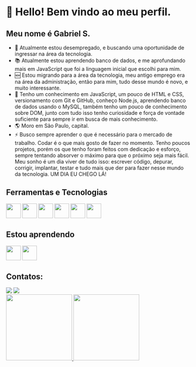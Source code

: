# 👋 Hello! Bem vindo ao meu perfil.
## Meu nome é Gabriel S.

- 💼 Atualmente estou desempregado, e buscando uma oportunidade de ingressar na área da tecnologia.
- 📚 Atualmente estou aprendendo banco de dados, e me aprofundando mais em JavaScript que foi a linguagem inicial que escolhi para mim.
- 🆕 Estou migrando para a área da tecnologia, meu antigo emprego era na área da administração, então para mim, tudo desse mundo é novo, e muito interessante.
- 📖 Tenho um conhecimento em JavaScript, um pouco de HTML e CSS, versionamento com Git e GitHub, conheço Node.js, aprendendo banco de dados usando o MySQL, também tenho um pouco de conhecimento sobre DOM, junto com tudo isso tenho curiosidade e força de vontade suficiente para sempre ir em busca de mais conhecimento.
- 🌎 Moro em São Paulo, capital. 
- ⚡ Busco sempre aprender o que é necessário para o mercado de trabalho. Codar é o que mais gosto de fazer no momento. Tenho poucos projetos, porém os que tenho foram feitos com dedicação e esforço, sempre tentando absorver o máximo para que o próximo seja mais fácil. Meu sonho é um dia viver de tudo isso: escrever código, depurar, corrigir, implantar, testar e tudo mais que der para fazer nesse mundo da tecnologia. UM DIA EU CHEGO LÁ!


## Ferramentas e Tecnologias
<img loading="lazy" src="https://cdn.jsdelivr.net/gh/devicons/devicon@latest/icons/git/git-original.svg" width="40" height="40"/> <img loading="lazy" src="https://cdn.jsdelivr.net/gh/devicons/devicon@latest/icons/github/github-original-wordmark.svg" width="40" height="40"/> <img loading="lazy" src="https://cdn.jsdelivr.net/gh/devicons/devicon@latest/icons/javascript/javascript-original.svg" width="40" height="40"/> <img loading="lazy" src="https://cdn.jsdelivr.net/gh/devicons/devicon@latest/icons/html5/html5-original.svg" width="40" height="40"/> <img loading="lazy" src="https://cdn.jsdelivr.net/gh/devicons/devicon@latest/icons/css3/css3-original.svg" width="40" height="40"/> <img loading="lazy" src="https://cdn.jsdelivr.net/gh/devicons/devicon@latest/icons/nodejs/nodejs-original-wordmark.svg" width="40" height="40"/>


## Estou aprendendo
<img loading="lazy" src="https://cdn.jsdelivr.net/gh/devicons/devicon@latest/icons/mysql/mysql-original.svg" width="40" height="40"/>
<img loading="lazy" src="https://cdn.jsdelivr.net/gh/devicons/devicon@latest/icons/python/python-original.svg" width="40" height="40"/>


## Contatos:
<div>     
<a href = "mailto:gsg.gabrielsilva96@gmail.com" target="_blank"><img loading="lazy" src="https://img.shields.io/badge/Gmail-D14836?style=for-the-badge&logo=gmail&logoColor=white"></a>
<a href="https://www.linkedin.com/in/gabriel-silva-gomes-b3a944264/" target="_blank"><img loading="lazy" src="https://img.shields.io/badge/-LinkedIn-%230077B5?style=for-the-badge&logo=linkedin&logoColor=white"></a>         
</div>

<div>
<a href="https://github.com/GabrielSilvaG">
<img loading="lazy" height="180em" src="https://github-readme-stats.vercel.app/api/top-langs/?username=GabrielSilvaG&layout=compact&langs_count=7&theme=dracula"/>
<img loading="lazy" height="180em" src="https://github-readme-stats.vercel.app/api?username=GabrielSilvaG&show_icons=true&theme=dracula&include_all_commits=true&count_private=true"/>
</div>
          

          
          
          
          

<!--
**GabrielSilvaG/GabrielSilvaG** is a ✨ _special_ ✨ repository because its `README.md` (this file) appears on your GitHub profile.

Here are some ideas to get you started:

- 🔭 I’m currently working on ...
- 🌱 I’m currently learning ...
- 👯 I’m looking to collaborate on ...
- 🤔 I’m looking for help with ...
- 💬 Ask me about ...
- 📫 How to reach me: ...
- 😄 Pronouns: ...
- ⚡ Fun fact: ...
-->
